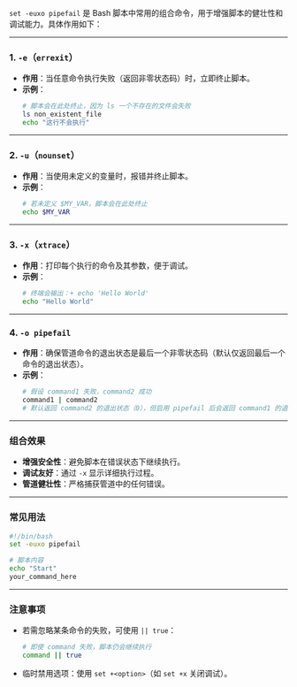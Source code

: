 `set -euxo pipefail` 是 Bash 脚本中常用的组合命令，用于增强脚本的健壮性和调试能力。具体作用如下：

---

### 1. `-e`（`errexit`）
- **作用**：当任意命令执行失败（返回非零状态码）时，立即终止脚本。
- **示例**：
  ```bash
  # 脚本会在此处终止，因为 ls 一个不存在的文件会失败
  ls non_existent_file
  echo "这行不会执行"
  ```

---

### 2. `-u`（`nounset`）
- **作用**：当使用未定义的变量时，报错并终止脚本。
- **示例**：
  ```bash
  # 若未定义 $MY_VAR，脚本会在此处终止
  echo $MY_VAR
  ```

---

### 3. `-x`（`xtrace`）
- **作用**：打印每个执行的命令及其参数，便于调试。
- **示例**：
  ```bash
  # 终端会输出：+ echo 'Hello World'
  echo "Hello World"
  ```

---

### 4. `-o pipefail`
- **作用**：确保管道命令的退出状态是最后一个非零状态码（默认仅返回最后一个命令的退出状态）。
- **示例**：
  ```bash
  # 假设 command1 失败，command2 成功
  command1 | command2
  # 默认返回 command2 的退出状态（0），但启用 pipefail 后会返回 command1 的退出状态（非零）
  ```

---

### 组合效果
- **增强安全性**：避免脚本在错误状态下继续执行。
- **调试友好**：通过 `-x` 显示详细执行过程。
- **管道健壮性**：严格捕获管道中的任何错误。

---

### 常见用法
```bash
#!/bin/bash
set -euxo pipefail

# 脚本内容
echo "Start"
your_command_here
```

---

### 注意事项
- 若需忽略某条命令的失败，可使用 `|| true`：
  ```bash
  # 即使 command 失败，脚本仍会继续执行
  command || true
  ```
- 临时禁用选项：使用 `set +<option>`（如 `set +x` 关闭调试）。
